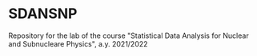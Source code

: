 # SDANSNP
Repository for the lab of the course "Statistical Data Analysis for Nuclear and Subnucleare Physics", a.y. 2021/2022
